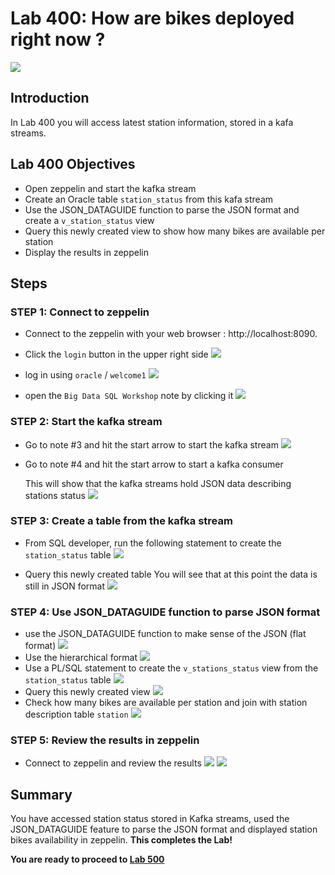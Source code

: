 # Lab 400: How are bikes deployed right now ?

  ![](images/400/Title-400.png)

## Introduction

In Lab 400 you will access latest station information, stored in a kafa streams.

## Lab 400 Objectives

- Open zeppelin and start the kafka stream
- Create an Oracle table `station_status` from this kafa stream
- Use the JSON_DATAGUIDE function to parse the JSON format and create a `v_station_status` view
- Query this newly created view to show how many bikes are available per station 
- Display the results in zeppelin

## Steps

### **STEP 1:** Connect to zeppelin 

- Connect to the zeppelin with your web browser : http://localhost:8090.

- Click the `login` button in the upper right side
  ![](images/400/001.png)

- log in using `oracle` / `welcome1` 
    ![](images/400/002.png)

- open the `Big Data SQL Workshop` note by clicking it
    ![](images/400/003.png)

### **STEP 2:** Start the kafka stream
- Go to note #3 and hit the start arrow to start the kafka stream 
    ![](images/400/004.png)
- Go to note #4 and hit the start arrow to start a kafka consumer
    
    This will show that the kafka streams hold JSON data describing stations status
    ![](images/400/005.png)

### **STEP 3:** Create a table from the kafka stream
- From SQL developer, run the following statement to create the `station_status` table
    ![](images/400/006.png)

- Query this newly created table
You will see that at this point the data is still in JSON format
    ![](images/400/007.png)

### **STEP 4:** Use JSON_DATAGUIDE function to parse JSON format
- use the JSON_DATAGUIDE function to make sense of the JSON (flat format)
    ![](images/400/008.png)
- Use the hierarchical format
    ![](images/400/009.png)
- Use a PL/SQL statement to create the `v_stations_status` view from the `station_status` table
    ![](images/400/010.png)
- Query this newly created view
    ![](images/400/011.png)
- Check how many bikes are available per station and join with station description table `station` 
    ![](images/400/012.png)

### **STEP 5:** Review the results in zeppelin
- Connect to zeppelin and review the results 
    ![](images/400/013.png)
    ![](images/400/014.png)

## Summary
You have accessed station status stored in Kafka streams, used the JSON_DATAGUIDE feature to parse the JSON format and displayed station bikes availability in zeppelin.
**This completes the Lab!**

**You are ready to proceed to [Lab 500](LabGuide100.md)**
